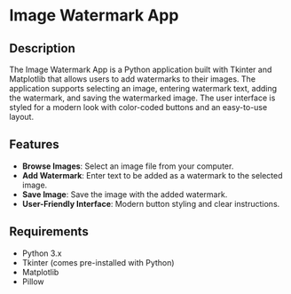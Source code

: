 # Image Watermark App

## Description

The Image Watermark App is a Python application built with Tkinter and Matplotlib that allows users to add watermarks to their images. The application supports selecting an image, entering watermark text, adding the watermark, and saving the watermarked image. The user interface is styled for a modern look with color-coded buttons and an easy-to-use layout.

## Features

- **Browse Images**: Select an image file from your computer.
- **Add Watermark**: Enter text to be added as a watermark to the selected image.
- **Save Image**: Save the image with the added watermark.
- **User-Friendly Interface**: Modern button styling and clear instructions.

## Requirements

- Python 3.x
- Tkinter (comes pre-installed with Python)
- Matplotlib
- Pillow

